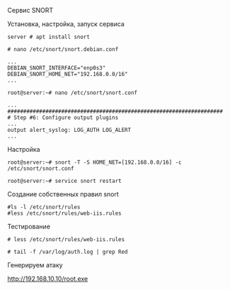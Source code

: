 Сервис SNORT

Установка, настройка, запуск сервиса
```
server # apt install snort
```
```
# nano /etc/snort/snort.debian.conf
```
```
...
DEBIAN_SNORT_INTERFACE="enp0s3"
DEBIAN_SNORT_HOME_NET="192.168.0.0/16"
...
```

```
root@server:~# nano /etc/snort/snort.conf
```

```
...
####################################################################
# Step #6: Configure output plugins
...
output alert_syslog: LOG_AUTH LOG_ALERT
...
```
Настройка

```
root@server:~# snort -T -S HOME_NET=[192.168.0.0/16] -c /etc/snort/snort.conf

root@server:~# service snort restart
```
Создание собственных правил snort

```
#ls -l /etc/snort/rules
#less /etc/snort/rules/web-iis.rules
```
Тестирование
```
# less /etc/snort/rules/web-iis.rules

# tail -f /var/log/auth.log | grep Red
```

Генерируем атаку

http://192.168.10.10/root.exe

